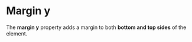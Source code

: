# Margin y

The **margin y** property adds a margin to both **bottom and top sides** of the element.